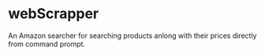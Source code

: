 # webScrapper
 An Amazon searcher for searching products anlong with their prices directly from command prompt.
